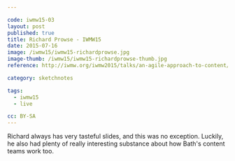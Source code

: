 ```yaml
---

code: iwmw15-03
layout: post
published: true
title: Richard Prowse - IWMW15
date: 2015-07-16
image: /iwmw15/iwmw15-richardprowse.jpg
image-thumb: /iwmw15/iwmw15-richardprowse-thumb.jpg
reference: http://iwmw.org/iwmw2015/talks/an-agile-approach-to-content/

category: sketchnotes

tags:
  - iwmw15
  - live

cc: BY-SA
---
```


Richard always has very tasteful slides, and this was no exception. Luckily, he also had plenty of really interesting substance about how Bath's content teams work too.
